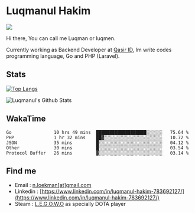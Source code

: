 
# Luqmanul Hakim

![](https://komarev.com/ghpvc/?username=luqman-v1)

Hi there, You can call me Luqman or luqmen.

Currently working as Backend Developer at [Qasir ID](https://qasir.id), Im write codes programming language, Go and PHP (Laravel).
## Stats

[![Top Langs](https://github-readme-stats.vercel.app/api/top-langs/?username=luqman-v1&layout=compact)](https://github.com/anuraghazra/github-readme-stats)

![Luqmanul's Github Stats](https://github-readme-stats.vercel.app/api?username=luqman-v1&show_icons=true)


## WakaTime 

<!--START_SECTION:waka-->
```text
Go                10 hrs 49 mins  ███████████████████░░░░░░   75.64 % 
PHP               1 hr 32 mins    ██▓░░░░░░░░░░░░░░░░░░░░░░   10.72 % 
JSON              35 mins         █░░░░░░░░░░░░░░░░░░░░░░░░   04.12 % 
Other             30 mins         █░░░░░░░░░░░░░░░░░░░░░░░░   03.54 % 
Protocol Buffer   26 mins         ▓░░░░░░░░░░░░░░░░░░░░░░░░   03.14 % 
```
<!--END_SECTION:waka-->


## Find me 

- Email : [n.loekman[at]gmail.com](mailto:n.loekman@gmail.com)
- Linkedin : [https://www.linkedin.com/in/luqmanul-hakim-783692127/](https://www.linkedin.com/in/luqmanul-hakim-783692127/)
- Steam : [L.E.G.O.W.O](https://steamcommunity.com/id/fuukmans) as specially DOTA player


